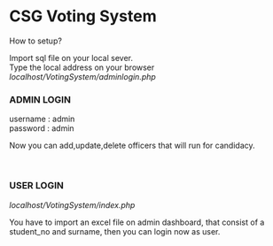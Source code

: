 <h1>CSG Voting System</h1>

How to setup?

Import sql file on your local sever. <br>
Type the local address on your browser <br >
<i>localhost/VotingSystem/adminlogin.php</i>

<h3>ADMIN LOGIN</h3>
username : admin <br>
password : admin <br>

<p> Now you can add,update,delete officers that will run for candidacy.</p> <br>

<h3>USER LOGIN</h3> 
    <i>localhost/VotingSystem/index.php</i> <br>

You have to import an excel file on admin dashboard, that consist of a student_no and surname, then 
you can login now as user.